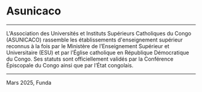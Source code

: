 # Asunicaco
---

L'Association des Universités et Instituts Supérieurs Catholiques du Congo (ASUNICACO) rassemble les établissements d'enseignement supérieur reconnus à la fois par le Ministère de l’Enseignement Supérieur et Universitaire (ESU) et par l’Église catholique en République Démocratique du Congo. Ses statuts sont officiellement validés par la Conférence Épiscopale du Congo ainsi que par l’État congolais.

---
Mars 2025, Funda



